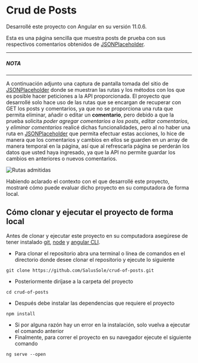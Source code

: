 # Crud de Posts

Desarrollé este proyecto con Angular en su versión 11.0.6.

Esta es una página sencilla que muestra posts de prueba con sus respectivos comentarios obtenidos de [JSONPlaceholder](https://jsonplaceholder.typicode.com/).

***
##### NOTA
***

A continuación adjunto una captura de pantalla tomada del sitio de [JSONPlaceholder](https://jsonplaceholder.typicode.com/) donde se muestran las rutas y los métodos con los que es posible hacer peticiones a la API proporcionada. El proyecto que desarrollé solo hace uso de las rutas que se encargan de recuperar con GET los posts y comentarios, ya que no se proporciona una ruta que permita eliminar, añadir o editar un **comentario**, pero debido a que la prueba solicita *poder agregar comentarios a los posts*, *editar comentarios*, y *eliminar comentarios* realicé dichas funcionalidades, pero al no haber una ruta en [JSONPlaceholder](https://jsonplaceholder.typicode.com/) que permita efectuar estas acciones, lo hice de manera que los comentarios y cambios en ellos se guarden en un array de manera temporal en la página, así que al refrescarla página se perderán los datos que usted haya ingresado, ya que la API no permite guardar los cambios en anteriores o nuevos comentarios.

![Rutas admitidas](https://i.ibb.co/vJ7p5q5/Screenshot-2021-02-21-JSONPlaceholder-Free-Fake-REST-API.png)

Habiendo aclarado el contexto con el que desarrollé este proyecto, mostraré cómo puede evaluar dicho proyecto en su computadora de forma local.

## Cómo clonar y ejecutar el proyecto de forma local

Antes de clonar y ejecutar este proyecto en su computadora asegúrese de tener instalado [git](https://git-scm.com/downloads), [node](https://nodejs.org/es/download/) y [angular CLI](https://angular.io/cli).

- Para clonar el repositorio abra una terminal o línea de comandos en el directorio donde desee clonar el repositorio y ejecute lo siguiente
```
git clone https://github.com/SalusSole/crud-of-posts.git
```
- Posteriormente diríjase a la carpeta del proyecto
```
cd crud-of-posts
```
- Después debe instalar las dependencias que requiere el proyecto
```
npm install
```
- Si por alguna razón hay un error en la instalación, solo vuelva a ejecutar el comando anterior
- Finalmente, para correr el proyecto en su navegador ejecute  el siguiente comando
```
ng serve --open
```
